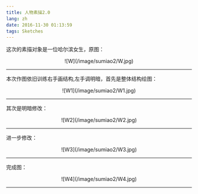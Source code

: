 ```yaml
---
title: 人物素描2.0
lang: zh
date: 2016-11-30 01:13:59
tags: Sketches
---
```


这次的素描对象是一位哈尔滨女生，原图：

<center>![W](/image/sumiao2/W.jpg)</center>

----------------------------------------  

本次作图依旧训练右手画结构,左手调明暗，首先是整体结构绘图：

<center>![W1](/image/sumiao2/W1.jpg)</center>

----------------------------------------  

其次是明暗修改：

<center>![W2](/image/sumiao2/W2.jpg)</center>

----------------------------------------  

进一步修改：

<center>![W3](/image/sumiao2/W3.jpg)</center>

----------------------------------------  

完成图：

<center>![W4](/image/sumiao2/W4.jpg)</center>

----------------------------------------  